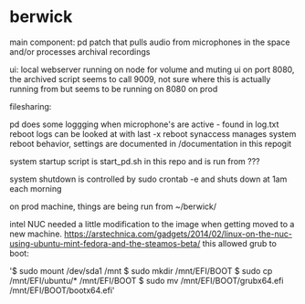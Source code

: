 # berwick

main component: pd patch that pulls audio from microphones in the space and/or processes archival recordings

ui: local webserver running on node for volume and muting ui on port 8080, the archived script seems to call 9009, not sure where this is actually running from but seems to be running on 8080 on prod

filesharing: 

pd does some loggging when microphone's are active - found in log.txt
reboot logs can be looked at with last -x reboot
synaccess manages system reboot behavior, settings are documented in /documentation in this repogit

system startup script is start_pd.sh in this repo and is run from ???

system shutdown is controlled by sudo crontab -e and shuts down at 1am each morning

on prod machine, things are being run from ~/berwick/

intel NUC needed a little modification to the image when getting moved to a new machine.
https://arstechnica.com/gadgets/2014/02/linux-on-the-nuc-using-ubuntu-mint-fedora-and-the-steamos-beta/
this allowed grub to boot:

'$ sudo mount /dev/sda1 /mnt
$ sudo mkdir /mnt/EFI/BOOT
$ sudo cp /mnt/EFI/ubuntu/* /mnt/EFI/BOOT
$ sudo mv /mnt/EFI/BOOT/grubx64.efi /mnt/EFI/BOOT/bootx64.efi'